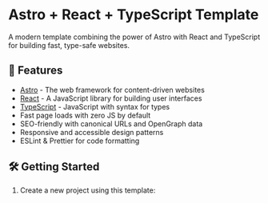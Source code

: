 # Astro + React + TypeScript Template

A modern template combining the power of Astro with React and TypeScript for building fast, type-safe websites.

## 🚀 Features

- [Astro](https://astro.build/) - The web framework for content-driven websites
- [React](https://react.dev/) - A JavaScript library for building user interfaces
- [TypeScript](https://www.typescriptlang.org/) - JavaScript with syntax for types
- Fast page loads with zero JS by default
- SEO-friendly with canonical URLs and OpenGraph data
- Responsive and accessible design patterns
- ESLint & Prettier for code formatting

## 🛠️ Getting Started

1. Create a new project using this template: